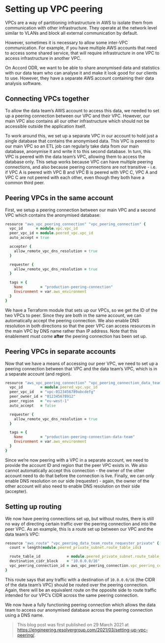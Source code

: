 # Setting up VPC peering

VPCs are a way of partitioning infrastructure in AWS to isolate them from communication with other infrastructure. They operate at the network level similar to VLANs and block all external communication by default.

However, sometimes it is necessary to allow some inter-VPC communication. For example, if you have multiple AWS accounts that need to access some shared service, that will require infrastructure in one VPC to access infrastructure in another VPC.

On Accord ODR, we want to be able to share anonymised data and statistics with our data team who can analyse it and make it look good for our clients to use. However, they have a separate AWS account containing their data analysis software.

## Connecting VPCs together

To allow the data team’s AWS account to access this data, we needed to set up a peering connection between our VPC and their VPC. However, our main VPC also contains all our other infrastructure which should not be accessible outside the application itself.

To work around this, we set up a separate VPC in our account to hold just a single database that contains the anonymised data. This VPC is peered to our main VPC so an ETL job can regularly take data from our main database, anonymise it and write it to this second database. In turn, this VPC is peered with the data team’s VPC, allowing them to access the database only. This setup works because VPC can have multiple peering connections, and also because peering connections are not transitive - i.e. if VPC A is peered with VPC B and VPC B is peered with VPC C, VPC A and VPC C are not peered with each other, even though they both have a common third peer.

## Peering VPCs in the same account

First, we setup a peering connection between our main VPC and a second VPC which contains the anonymised database:

```ruby
resource "aws_vpc_peering_connection" "vpc_peering_connection" {
  vpc_id      = module.vpc.vpc_id
  peer_vpc_id = module.peered_vpc.vpc_id
  auto_accept = true

  accepter {
    allow_remote_vpc_dns_resolution = true
  }

  requester {
    allow_remote_vpc_dns_resolution = true
  }

  tags = {
    Name        = "production-peering-connection"
    Environment = var.aws_environment
  }
}
```

We have a Terraform module that sets up our VPCs, so we get the ID of the two VPCs to peer. Since they are both in the same account, we can automatically accept the peering connection. We also enable DNS resolution in both directions so that the peer VPC can access resources in the main VPC by DNS name rather than IP address. Note that this enablement must come **after** the peering connection has been set up.

## Peering VPCs in separate accounts

Now that we have a means of accessing our peer VPC, we need to set up a peering connection between that VPC and the data team’s VPC, which is in a separate account (and region).

```ruby
resource "aws_vpc_peering_connection" "vpc_peering_connection_data_team" {
  vpc_id        = module.peered_vpc.vpc_id
  peer_vpc_id   = "vpc-0123456789abcdefg"
  peer_owner_id = "012345678912"
  peer_region   = "eu-west-1"
  auto_accept   = false

  requester {
    allow_remote_vpc_dns_resolution = true
  }

  tags = {
    Name        = "production-peering-connection-data-team"
    Environment = var.aws_environment
  }
}
```

Since we’re now peering with a VPC in a separate account, we need to provide the account ID and region that the peer VPC exists in. We also cannot automatically accept this connection - the owner of the other account need to do that before the connection is live. Finally, we can only enable DNS resolution on our side (requester) - again, the owner of the other account will also need to enable DNS resolution on their side (accepter).

## Setting up routing

We now have peering connections set up, but without routes, there is still no way of directing certain traffic over the peering connection and into the peer VPC. As an example, this is a route set up between our VPC and the data team’s VPC:

```ruby
resource "aws_route" "vpc_peering_data_team_route_requester_private" {
  count = length(module.peered_private_subnet.route_table_ids)

  route_table_id            = module.peered_private_subnet.route_table_ids[count.index]
  destination_cidr_block    = "10.0.0.0/16"
  vpc_peering_connection_id = aws_vpc_peering_connection.vpc_peering_connection_data_team.id
}
```

This route says that any traffic with a destination of `10.0.0.0/16` (the CIDR of the data team’s VPC) should be routed over the peering connection. Again, there will be an equivalent route on the opposite side to route traffic intended for our VPC’s CIDR across the same peering connection.

We now have a fully functioning peering connection which allows the data team to access our anonymised database across the peering connection using a DNS name.

> This blog post was first published on 29 March 2021 at <https://engineering.resolvergroup.com/2021/03/setting-up-vpc-peering/>.
